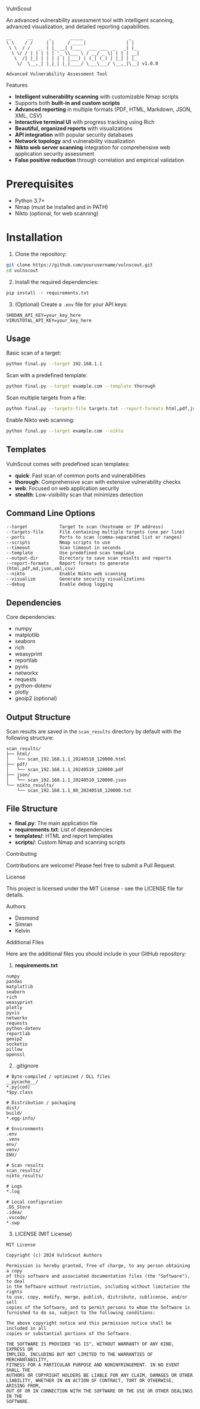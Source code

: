  VulnScout

An advanced vulnerability assessment tool with intelligent scanning, advanced visualization, and detailed reporting capabilities.

```
__      __      _       _____                 _   
\ \    / /     | |     / ____|               | |  
 \ \  / /   _  | |_ __| (___   ___ ___  _   _| |_ 
  \ \/ / | | | | | '_ \\___ \ / __/ _ \| | | | __|
   \  /| |_| | | | | | |___) | (_| (_) | |_| | |_ 
    \/  \__,_| |_|_| |_|____/ \___\___/ \__,_|\__| v1.0.0
                                                 
Advanced Vulnerability Assessment Tool
```

 Features

- **Intelligent vulnerability scanning** with customizable Nmap scripts
- Supports both **built-in and custom scripts**
- **Advanced reporting** in multiple formats (PDF, HTML, Markdown, JSON, XML, CSV)
- **Interactive terminal UI** with progress tracking using Rich
- **Beautiful, organized reports** with visualizations
- **API integration** with popular security databases
- **Network topology** and vulnerability visualization
- **Nikto web server scanning** integration for comprehensive web application security assessment
- **False positive reduction** through correlation and empirical validation

# Prerequisites

- Python 3.7+
- Nmap (must be installed and in PATH)
- Nikto (optional, for web scanning)

# Installation

1. Clone the repository:
```bash
git clone https://github.com/yourusername/vulnscout.git
cd vulnscout
```

2. Install the required dependencies:
```bash
pip install -r requirements.txt
```

3. (Optional) Create a `.env` file for your API keys:
```
SHODAN_API_KEY=your_key_here
VIRUSTOTAL_API_KEY=your_key_here
```

## Usage

Basic scan of a target:
```bash
python final.py --target 192.168.1.1
```

Scan with a predefined template:
```bash
python final.py --target example.com --template thorough
```

Scan multiple targets from a file:
```bash
python final.py --targets-file targets.txt --report-formats html,pdf,json
```

Enable Nikto web scanning:
```bash
python final.py --target example.com --nikto
```

## Templates

VulnScout comes with predefined scan templates:

- **quick**: Fast scan of common ports and vulnerabilities
- **thorough**: Comprehensive scan with extensive vulnerability checks
- **web**: Focused on web application security
- **stealth**: Low-visibility scan that minimizes detection

## Command Line Options

```
--target            Target to scan (hostname or IP address)
--targets-file      File containing multiple targets (one per line)
--ports             Ports to scan (comma-separated list or ranges)
--scripts           Nmap scripts to use
--timeout           Scan timeout in seconds
--template          Use predefined scan template
--output-dir        Directory to save scan results and reports
--report-formats    Report formats to generate (html,pdf,md,json,xml,csv)
--nikto             Enable Nikto web scanning
--visualize         Generate security visualizations
--debug             Enable debug logging
```

## Dependencies

Core dependencies:
- numpy
- matplotlib
- seaborn
- rich
- weasyprint
- reportlab
- pyvis
- networkx
- requests
- python-dotenv
- plotly
- geoip2 (optional)

## Output Structure

Scan results are saved in the `scan_results` directory by default with the following structure:

```
scan_results/
├── html/
│   └── scan_192.168.1.1_20240510_120000.html
├── pdf/
│   └── scan_192.168.1.1_20240510_120000.pdf
├── json/
│   └── scan_192.168.1.1_20240510_120000.json
└── nikto_results/
    └── scan_192.168.1.1_80_20240510_120000.txt
```

## File Structure

- **final.py**: The main application file
- **requirements.txt**: List of dependencies
- **templates/**: HTML and report templates
- **scripts/**: Custom Nmap and scanning scripts

 Contributing

Contributions are welcome! Please feel free to submit a Pull Request.

 License

This project is licensed under the MIT License - see the LICENSE file for details.

 Authors

- Desmond
- Simran
- Kelvin

Additional Files 

Here are the additional files you should include in your GitHub repository:

1. **requirements.txt**
```
numpy
pandas
matplotlib
seaborn
rich
weasyprint
plotly
pyvis
networkx
requests
python-dotenv
reportlab
geoip2
socketio
pillow
openssl
```

2. .gitignore
```
# Byte-compiled / optimized / DLL files
__pycache__/
*.py[cod]
*$py.class

# Distribution / packaging
dist/
build/
*.egg-info/

# Environments
.env
.venv
env/
venv/
ENV/

# Scan results
scan_results/
nikto_results/

# Logs
*.log

# Local configuration
.DS_Store
.idea/
.vscode/
*.swp
```

3. LICENSE (MIT License)
```
MIT License

Copyright (c) 2024 VulnScout Authors

Permission is hereby granted, free of charge, to any person obtaining a copy
of this software and associated documentation files (the "Software"), to deal
in the Software without restriction, including without limitation the rights
to use, copy, modify, merge, publish, distribute, sublicense, and/or sell
copies of the Software, and to permit persons to whom the Software is
furnished to do so, subject to the following conditions:

The above copyright notice and this permission notice shall be included in all
copies or substantial portions of the Software.

THE SOFTWARE IS PROVIDED "AS IS", WITHOUT WARRANTY OF ANY KIND, EXPRESS OR
IMPLIED, INCLUDING BUT NOT LIMITED TO THE WARRANTIES OF MERCHANTABILITY,
FITNESS FOR A PARTICULAR PURPOSE AND NONINFRINGEMENT. IN NO EVENT SHALL THE
AUTHORS OR COPYRIGHT HOLDERS BE LIABLE FOR ANY CLAIM, DAMAGES OR OTHER
LIABILITY, WHETHER IN AN ACTION OF CONTRACT, TORT OR OTHERWISE, ARISING FROM,
OUT OF OR IN CONNECTION WITH THE SOFTWARE OR THE USE OR OTHER DEALINGS IN THE
SOFTWARE.
```

